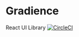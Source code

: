 # Gradience
React UI Library
[![CircleCI](https://circleci.com/gh/inkyMountain/gradience.svg?style=svg)](https://circleci.com/gh/inkyMountain/gradience)
